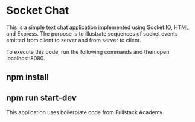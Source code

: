 # Socket Chat

This is a simple text chat application implemented using Socket.IO, HTML and Express. The purpose is to illustrate sequences of socket events emitted from client to server and from server to client.

 To execute this code, run the following commands and then open localhost:8080.
## npm install
## npm run start-dev

This application uses boilerplate code from Fullstack Academy.
